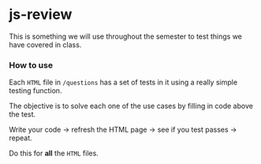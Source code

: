 js-review
===

This is something we will use throughout the semester to test things we have
covered in class.

### How to use
Each `HTML` file in `/questions` has a set of tests in it using a really simple
testing function.

The objective is to solve each one of the use cases by filling in code above the
test.

Write your code -> refresh the HTML page -> see if you test passes -> repeat.

Do this for __all__ the `HTML` files.

